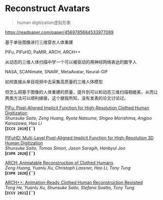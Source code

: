 # Reconstruct Avatars

> human digitization虚拟形象



https://readpaper.com/paper/4569785684533977089

基于单张图像进行三维穿衣人体重建

PIFu, PIFuHD, PaMIR, ARCH, ARCH++



从动态的三维人体扫描中学一个可以被驱动的用神经网络表达的数字人

NASA, SCANimate, SNARF, MetaAvatar, Neural-GIF



如何直接从单目视频中去采集高质量的三维人体模型

但怎么把基于图像的人体重建的质量，提升到可以和动态三维扫描相媲美，从而让两类方法可以顺利嫁接，这个据我所知，没有发表的论文讨论过。





[PIFu: Pixel-Aligned Implicit Function for High-Resolution Clothed Human Digitization](https://arxiv.org/abs/1905.05172)  
*Shunsuke Saito, Zeng Huang, Ryota Natsume, Shigeo Morishima, Angjoo Kanazawa, Hao Li*  
**[`ICCV 2019`] (``)** 

[PIFuHD: Multi-Level Pixel-Aligned Implicit Function for High-Resolution 3D Human Digitization](https://arxiv.org/abs/2004.00452)  
*Shunsuke Saito, Tomas Simon, Jason Saragih, Hanbyul Joo*  
**[`CVPR 2020`] (``)**

[ARCH: Animatable Reconstruction of Clothed Humans](https://arxiv.org/abs/2004.04572)  
*Zeng Huang, Yuanlu Xu, Christoph Lassner, Hao Li, Tony Tung*  
**[`CVPR 2020`] (``)** 

[ARCH++: Animation-Ready Clothed Human Reconstruction Revisited](https://arxiv.org/abs/2108.07845)  
*Tong He, Yuanlu Xu, Shunsuke Saito, Stefano Soatto, Tony Tung*  
**[`ICCV 2021`] (``)**



